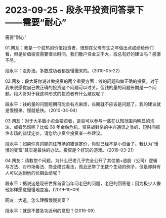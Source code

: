 # 2023-09-25 - 段永平投资问答录下——需要“耐心”

需要“耐心”

01.网友：我是一个狂热的价值投资者，很想在父母有生之年做出点成绩给他们看，但是价值投资需要很长时间，我们散户资金又不大，段总有好的建议吗？感激不尽。

段永平：没办法。多数成功者都是慢慢来的。（2010-05-22）

02.网友：段大哥你说过做投资的两个重要方面：钱的问题和做正确的投资。对于我来说感觉自己做正确的投资这个问题可以过关。但钱的量的问题长期是一个问题。段大哥对于我这种形式的投资者有什么建议呢？

段永平：钱的量的问题短期可能会有点麻烦，长期就不应该是问题了。我的建议就是慢慢来。慢就是快。（2010-04-04）

03.网友：对于大多数小资金投资者，是否可以参与一些在认知范围内明显的泡沫，或者恐慌呢？比如 08 年金融危机，贸易战封杀的中兴通讯之类的，短时间抓住市场的错误定价。请您给小资金投资者一些建议。

段永平：如果你真的能抓住市场的错误定价，你就已经不是小资金了。我认为“慢慢的变富”其实是最快的办法。投资是个好玩的游戏。（2019-03-21）

04.网友：请教您个问题，为什么巴老几乎完全公开了其估值+选股（公司）逻辑与方法、对市场看法、商业模式看法，而且还举了无数个生动的例子，但是却鲜有人可以达到他的长期业绩呢？

段永平：据说这是现任世界首富当年问老巴的问题，老巴的回答是：因为极少人像他那样愿意慢慢地变富。(2019-10-09)

网友：大道，怎么理解慢慢变富？

段永平：就是不要急功近利的意思？(2019-09）